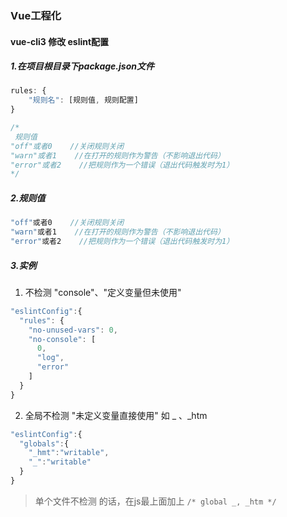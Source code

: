 ### Vue工程化

#### vue-cli3 修改 eslint配置

##### 1.在项目根目录下package.json文件

```javascript
rules: {
    "规则名": [规则值, 规则配置]
}

/*
 规则值
"off"或者0    //关闭规则关闭
"warn"或者1    //在打开的规则作为警告（不影响退出代码）
"error"或者2    //把规则作为一个错误（退出代码触发时为1）
*/
```

##### 2.规则值

```javascript
"off"或者0    //关闭规则关闭
"warn"或者1    //在打开的规则作为警告（不影响退出代码）
"error"或者2    //把规则作为一个错误（退出代码触发时为1）
```

##### 3.实例

1. 不检测 "console"、"定义变量但未使用"

```javascript
"eslintConfig":{
  "rules": {
    "no-unused-vars": 0,
    "no-console": [
      0,
      "log",
      "error"
    ]
  }
}

```
2. 全局不检测 "未定义变量直接使用" 如 _ 、_htm

```javascript
"eslintConfig":{
  "globals":{
    "_hmt":"writable",
    "_":"writable"
  }
}

```

> 单个文件不检测 的话，在js最上面加上 `/* global _, _htm */`


